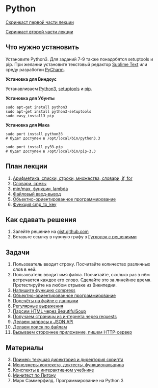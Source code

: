 Python
======================

[Скринкаст первой части лекции](http://www.youtube.com/watch?v=O2k1kL1NUvs)

[Скринкаст второй части лекции](http://www.youtube.com/watch?v=zZ13ZBgTjIQ)

Что нужно установить
--------

Установите Python3. Для заданий 7-9 также понадобятся setuptools и pip. При желании установите текстовый редактор [Sublime Text](http://www.sublimetext.com/) или среду разработки [PyCharm](http://www.jetbrains.com/pycharm/).

**Установка для Виндоус**

Устанавливаем [Python3](http://python.org/download/), [setuptools](http://www.lfd.uci.edu/~gohlke/pythonlibs/#setuptools)
и [pip](http://www.lfd.uci.edu/~gohlke/pythonlibs/#pip).

**Установка для Убунты**

    sudo apt-get install python3
    sudo apt-get install python3-setuptools
    sudo easy_install3 pip

**Установка для Мака**

	sudo port install python33
	# будет доступен в /opt/local/bin/python3.3
    
	sudo port install py33-pip
	# будет доступен в /opt/local/bin/pip-3.3


План лекции
-------

1. [Арифметика, списки, строки, множества, словари, if, for](python_examples.py)
2. [Словари, срезы](python_examples_2.py)
3. [min/max, функции, lambda](python_examples_3.py)
3. [Файловый ввод-вывод](http://pythontutor.ru/lessons/file_io/)
6. [Объектно-ориентированное программирование](oop)
7. [Функция cmp_to_key](comparator.py)


Как сдавать решения
-------------------

1. Залейте решение на [gist.github.com](https://gist.github.com/)
2. Вставьте ссылку в нужную графу в [Гуглодок с решениями](https://docs.google.com/spreadsheet/ccc?key=0AtJr69JHs0W0dDJ0Q2FPcktLZjhnOTNIdndyV2VtWHc#gid=1)


Задачи
------

1. Пользователь вводит строку. Посчитайте количество различных слов в ней.
2. Пользователь вводит имя файла. Посчитайте, сколько раз в нём встречается каждое его слово. Сделайте это за линейное время. Протестируйте на любом отрывке из Википедии.
3. [Напишите функцию compress](https://gist.github.com/vpavlenko/5990e5daa1bcab8e3b2a)
6. [Объектно-ориентированное программирование](oop)
3. [Подсчёты на файле с данными](https://github.com/vpavlenko/python-for-ml-tasks)
5. [Регулярные выражения](https://github.com/vpavlenko/regexp-task/)
1. [Парсим HTML через BeautifulSoup](parse_html)
2. [Получаем страницы из интернета через requests](wget)
3. [Делаем запросы к JSON API](api)
3. [Делаем поиск по файлам](ack)
10. [Вызываем стороннее приложение, пишем HTTP-сервер](server)


Материалы
-------------------
3. [Пример: текущая директория и директория скрипта](paths)
1. [Менеджеры контекста, доктесты, функциональщина](http://vpavlenko.github.io/startup-engineering/python-bis/dark_magic/)
2. [Конспекты в интерактивном учебнике](http://pythontutor.ru/)
3. [Минитест по Питону](https://docs.google.com/document/d/1j6pm1T_HIfwup8vp09ZEhgoLBkiW4HBX_GL1VUQC3_k/)
3. Марк Саммерфилд. Программирование на Python 3
